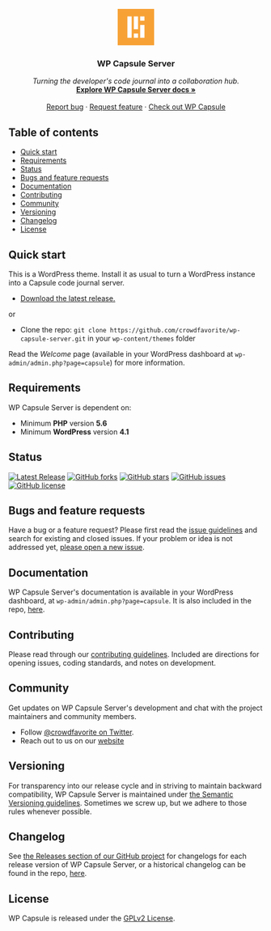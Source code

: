 <p align="center">
  <a target="_blank" href="https://crowdfavorite.com/capsule/">
    <img src="icon.png" alt="Capsule Server logo" width="72" height="72">
  </a>
</p>

<h3 align="center">WP Capsule Server</h3>

<p align="center">
  <i>Turning the developer's code journal into a collaboration hub.</i>
  <br>
  <a href="DOCUMENTATION.md"><strong>Explore WP Capsule Server docs »</strong></a>
  <br>
  <br>
  <a href="https://github.com/crowdfavorite/wp-capsule-server/issues/new?template=bug_report.md&labels=bug">Report bug</a>
  ·
  <a href="https://github.com/crowdfavorite/wp-capsule-server/issues/new?template=feature_request.md&labels=feature">Request feature</a>
  ·
  <a href="https://github.com/crowdfavorite/wp-capsule/">Check out WP Capsule</a>
</p>


## Table of contents

- [Quick start](#quick-start)
- [Requirements](#requirements)
- [Status](#status)
- [Bugs and feature requests](#bugs-and-feature-requests)
- [Documentation](#documentation)
- [Contributing](#contributing)
- [Community](#community)
- [Versioning](#versioning)
- [Changelog](#changelog)
- [License](#license)


## Quick start

This is a WordPress theme. Install it as usual to turn a WordPress instance into a Capsule code journal server.

- [Download the latest release.](https://github.com/crowdfavorite/wp-capsule-server/releases/)

or

- Clone the repo: `git clone https://github.com/crowdfavorite/wp-capsule-server.git` in your `wp-content/themes` folder

Read the _Welcome_ page (available in your WordPress dashboard at `wp-admin/admin.php?page=capsule`) for more information.


## Requirements

WP Capsule Server is dependent on:

- Minimum **PHP** version **5.6**
- Minimum **WordPress** version **4.1**


## Status

[![Latest Release](https://img.shields.io/github/v/release/crowdfavorite/wp-capsule-server)](https://github.com/crowdfavorite/wp-capsule-server/releases)
[![GitHub forks](https://img.shields.io/github/forks/crowdfavorite/wp-capsule-server)](https://github.com/crowdfavorite/wp-capsule-server/network)
[![GitHub stars](https://img.shields.io/github/stars/crowdfavorite/wp-capsule-server)](https://github.com/crowdfavorite/wp-capsule-server/stargazers)
[![GitHub issues](https://img.shields.io/github/issues/crowdfavorite/wp-capsule-server)](https://github.com/crowdfavorite/wp-capsule-server/issues)
[![GitHub license](https://img.shields.io/github/license/crowdfavorite/wp-capsule-server)](https://github.com/crowdfavorite/wp-capsule-server/blob/develop/LICENSE)

## Bugs and feature requests

Have a bug or a feature request? Please first read the [issue guidelines](https://github.com/crowdfavorite/wp-capsule-server/blob/master/.github/CONTRIBUTING.md#using-the-issue-tracker) and search for existing and closed issues. If your problem or idea is not addressed yet, [please open a new issue](https://github.com/crowdfavorite/wp-capsule-server/issues/new).


## Documentation

WP Capsule Server's documentation is available in your WordPress dashboard, at `wp-admin/admin.php?page=capsule`. It is also included in the repo, [here](DOCUMENTATION.md).


## Contributing

Please read through our [contributing guidelines](https://github.com/crowdfavorite/wp-capsule-server/blob/master/.github/CONTRIBUTING.md). Included are directions for opening issues, coding standards, and notes on development.


## Community

Get updates on WP Capsule Server's development and chat with the project maintainers and community members.

- Follow [@crowdfavorite on Twitter](https://twitter.com/crowdfavorite).
- Reach out to us on our [website](https://crowdfavorite.com)

## Versioning

For transparency into our release cycle and in striving to maintain backward compatibility, WP Capsule Server is maintained under [the Semantic Versioning guidelines](http://semver.org/). Sometimes we screw up, but we adhere to those rules whenever possible.


## Changelog
See [the Releases section of our GitHub project](https://github.com/crowdfavorite/wp-capsule-server/releases) for changelogs for each release version of WP Capsule Server,
or a historical changelog can be found in the repo, [here](https://github.com/crowdfavorite/wp-capsule-server/blob/master/CHANGELOG.md).


## License

WP Capsule is released under the [GPLv2 License](https://github.com/crowdfavorite/wp-capsule-server/blob/master/LICENSE).